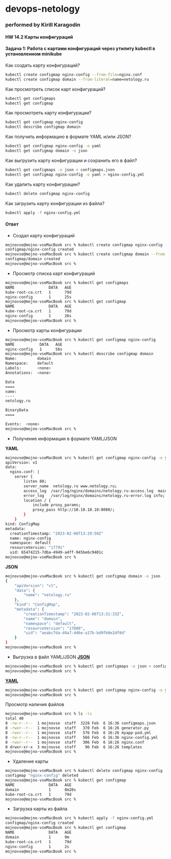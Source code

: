 # devops-netology
### performed by Kirill Karagodin
#### HW 14.2 Карты конфигураций

#### Задача 1: Работа с картами конфигураций через утилиту kubectl в установленном minikube

Как создать карту конфигураций?
````bash
kubectl create configmap nginx-config --from-file=nginx.conf
kubectl create configmap domain --from-literal=name=netology.ru
````
Как просмотреть список карт конфигураций?
````bash
kubectl get configmaps
kubectl get configmap
````
Как просмотреть карту конфигурации?
````bash
kubectl get configmap nginx-config
kubectl describe configmap domain
````
Как получить информацию в формате YAML и/или JSON?
````bash
kubectl get configmap nginx-config -o yaml
kubectl get configmap domain -o json
````
Как выгрузить карту конфигурации и сохранить его в файл?
````bash
kubectl get configmaps -o json > configmaps.json
kubectl get configmap nginx-config -o yaml > nginx-config.yml
````
Как удалить карту конфигурации?
````bash
kubectl delete configmap nginx-config
````
Как загрузить карту конфигурации из файла?
````bash
kubectl apply -f nginx-config.yml
````
#### Ответ

- Создал карту конфигураций
````bash
mojnovse@mojno-vseMacBook src % kubectl create configmap nginx-config --from-file=nginx.conf
configmap/nginx-config created
mojnovse@mojno-vseMacBook src % kubectl create configmap domain --from-literal=name=netology.ru
configmap/domain created
mojnovse@mojno-vseMacBook src %
````
- Просмотр списка карт конфигураций
````bash
mojnovse@mojno-vseMacBook src % kubectl get configmaps
NAME               DATA   AGE
kube-root-ca.crt   1      79d
nginx-config       1      25s
mojnovse@mojno-vseMacBook src % kubectl get configmap
NAME               DATA   AGE
kube-root-ca.crt   1      79d
nginx-config       1      26s
mojnovse@mojno-vseMacBook src %
````
- Просмотр карты конфигурации
````bash
mojnovse@mojno-vseMacBook src % kubectl get configmap nginx-config
NAME           DATA   AGE
nginx-config   1      56s
mojnovse@mojno-vseMacBook src % kubectl describe configmap domain
Name:         domain
Namespace:    default
Labels:       <none>
Annotations:  <none>

Data
====
name:
----
netology.ru

BinaryData
====

Events:  <none>
mojnovse@mojno-vseMacBook src %
````
- Получение информации в формате YAML/JSON

**YAML**
````bash
mojnovse@mojno-vseMacBook src % kubectl get configmap nginx-config -o yaml
apiVersion: v1
data:
  nginx.conf: |
    server {
        listen 80;
        server_name  netology.ru www.netology.ru;
        access_log  /var/log/nginx/domains/netology.ru-access.log  main;
        error_log   /var/log/nginx/domains/netology.ru-error.log info;
        location / {
            include proxy_params;
            proxy_pass http://10.10.10.10:8080/;
        }
    }
kind: ConfigMap
metadata:
  creationTimestamp: "2023-02-06T13:29:50Z"
  name: nginx-config
  namespace: default
  resourceVersion: "17791"
  uid: 65474215-7dba-4949-a4ff-945be6c9401c
mojnovse@mojno-vseMacBook src %
````
**JSON**
````bash
mojnovse@mojno-vseMacBook src % kubectl get configmap domain -o json
{
    "apiVersion": "v1",
    "data": {
        "name": "netology.ru"
    },
    "kind": "ConfigMap",
    "metadata": {
        "creationTimestamp": "2023-02-06T13:31:33Z",
        "name": "domain",
        "namespace": "default",
        "resourceVersion": "17880",
        "uid": "aeabc7da-d4a7-4d6e-a17b-bd9fb0e2df8d"
    }
}
mojnovse@mojno-vseMacBook src %
````
- Выгрузка в файл YAML/JSON
[**JSON**](https://github.com/kirill-karagodin/devops-netology/blob/main/Netology_HWs/Cloukub/HW_14.3/src/configmaps.json)
````bash
mojnovse@mojno-vseMacBook src % kubectl get configmaps -o json > configmaps.json
mojnovse@mojno-vseMacBook src %
````
[**YAML**](https://github.com/kirill-karagodin/devops-netology/blob/main/Netology_HWs/Cloukub/HW_14.3/src/nginx-config.yml)
````bash
mojnovse@mojno-vseMacBook src % kubectl get configmap nginx-config -o yaml > nginx-config.yml
mojnovse@mojno-vseMacBook src %
````
Просмотр наличия файлов
````bash
mojnovse@mojno-vseMacBook src % ls -ls
total 40
8 -rw-r--r--  1 mojnovse  staff  3228 Feb  6 16:36 configmaps.json
8 -rwxr--r--  1 mojnovse  staff   370 Feb  6 16:26 generator.py
8 -rwxr--r--  1 mojnovse  staff   576 Feb  6 16:26 myapp-pod.yml
8 -rw-r--r--  1 mojnovse  staff   566 Feb  6 16:36 nginx-config.yml
8 -rwxr--r--  1 mojnovse  staff   306 Feb  6 16:26 nginx.conf
0 drwxr-xr-x  3 mojnovse  staff    96 Feb  6 16:26 templates
mojnovse@mojno-vseMacBook src %
````
- Удаление карты
````bash
mojnovse@mojno-vseMacBook src % kubectl delete configmap nginx-config
configmap "nginx-config" deleted
mojnovse@mojno-vseMacBook src % kubectl get configmap
NAME               DATA   AGE
domain             1      8m20s
kube-root-ca.crt   1      79d
mojnovse@mojno-vseMacBook src %
````
- Загрузка карты из файла
````bash
mojnovse@mojno-vseMacBook src % kubectl apply -f nginx-config.yml
configmap/nginx-config created
mojnovse@mojno-vseMacBook src % kubectl get configmap
NAME               DATA   AGE
domain             1      9m
kube-root-ca.crt   1      79d
nginx-config       1      2s
mojnovse@mojno-vseMacBook src %
````